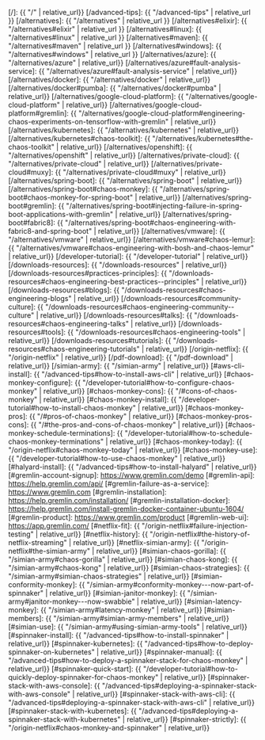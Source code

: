[/]:                                            {{ "/" | relative_url}}
[/advanced-tips]:                               {{ "/advanced-tips" | relative_url }}
[/alternatives]:                                {{ "/alternatives" | relative_url }}
[/alternatives#elixir]:                         {{ "/alternatives#elixir" | relative_url }}
[/alternatives#linux]:                          {{ "/alternatives#linux" | relative_url }}
[/alternatives#maven]:                          {{ "/alternatives#maven" | relative_url }}
[/alternatives#windows]:                        {{ "/alternatives#windows" | relative_url }}
[/alternatives/azure]:                          {{ "/alternatives/azure" | relative_url}}
[/alternatives/azure#fault-analysis-service]:   {{ "/alternatives/azure#fault-analysis-service" | relative_url}}
[/alternatives/docker]:                         {{ "/alternatives/docker" | relative_url}}
[/alternatives/docker#pumba]:                   {{ "/alternatives/docker#pumba" | relative_url}}
[/alternatives/google-cloud-platform]:          {{ "/alternatives/google-cloud-platform" | relative_url}}
[/alternatives/google-cloud-platform#gremlin]:  {{ "/alternatives/google-cloud-platform#engineering-chaos-experiments-on-tensorflow-with-gremlin" | relative_url}}
[/alternatives/kubernetes]:                     {{ "/alternatives/kubernetes" | relative_url}}
[/alternatives/kubernetes#chaos-toolkit]:       {{ "/alternatives/kubernetes#the-chaos-toolkit" | relative_url}}
[/alternatives/openshift]:                      {{ "/alternatives/openshift" | relative_url}}
[/alternatives/private-cloud]:                  {{ "/alternatives/private-cloud" | relative_url}}
[/alternatives/private-cloud#muxy]:             {{ "/alternatives/private-cloud#muxy" | relative_url}}
[/alternatives/spring-boot]:                    {{ "/alternatives/spring-boot" | relative_url}}
[/alternatives/spring-boot#chaos-monkey]:       {{ "/alternatives/spring-boot#chaos-monkey-for-spring-boot" | relative_url}}
[/alternatives/spring-boot#gremlin]:            {{ "/alternatives/spring-boot#injecting-failure-in-spring-boot-applications-with-gremlin" | relative_url}}
[/alternatives/spring-boot#fabric8]:            {{ "/alternatives/spring-boot#chaos-engineering-with-fabric8-and-spring-boot" | relative_url}}
[/alternatives/vmware]:                         {{ "/alternatives/vmware" | relative_url}}
[/alternatives/vmware#chaos-lemur]:             {{ "/alternatives/vmware#chaos-engineering-with-bosh-and-chaos-lemur" | relative_url}}
[/developer-tutorial]:                          {{ "/developer-tutorial" | relative_url}}
[/downloads-resources]:                         {{ "/downloads-resources" | relative_url}}
[/downloads-resources#practices-principles]:    {{ "/downloads-resources#chaos-engineering-best-practices--principles" | relative_url}}
[/downloads-resources#blogs]:                   {{ "/downloads-resources#chaos-engineering-blogs" | relative_url}}
[/downloads-resources#community-culture]:       {{ "/downloads-resources#chaos-engineering-community--culture" | relative_url}}
[/downloads-resources#talks]:                   {{ "/downloads-resources#chaos-engineering-talks" | relative_url}}
[/downloads-resources#tools]:                   {{ "/downloads-resources#chaos-engineering-tools" | relative_url}}
[/downloads-resources#tutorials]:               {{ "/downloads-resources#chaos-engineering-tutorials" | relative_url}}
[/origin-netflix]:                              {{ "/origin-netflix" | relative_url}}
[/pdf-download]:                                {{ "/pdf-download" | relative_url}}
[/simian-army]:                                 {{ "/simian-army" | relative_url}}
[#aws-cli-install]:                             {{ "/advanced-tips#how-to-install-aws-cli" | relative_url}}
[#chaos-monkey-configure]:                      {{ "/developer-tutorial#how-to-configure-chaos-monkey" | relative_url}}
[#chaos-monkey-cons]:                           {{ "/#cons-of-chaos-monkey" | relative_url}}
[#chaos-monkey-install]:                        {{ "/developer-tutorial#how-to-install-chaos-monkey" | relative_url}}
[#chaos-monkey-pros]:                           {{ "/#pros-of-chaos-monkey" | relative_url}}
[#chaos-monkey-pros-cons]:                      {{ "/#the-pros-and-cons-of-chaos-monkey" | relative_url}}
[#chaos-monkey-schedule-terminations]:          {{ "/developer-tutorial#how-to-schedule-chaos-monkey-terminations" | relative_url}}
[#chaos-monkey-today]:                          {{ "/origin-netflix#chaos-monkey-today" | relative_url}}
[#chaos-monkey-use]:                            {{ "/developer-tutorial#how-to-use-chaos-monkey" | relative_url}}
[#halyard-install]:                             {{ "/advanced-tips#how-to-install-halyard" | relative_url}}
[#gremlin-account-signup]:                      https://www.gremlin.com/demo
[#gremlin-api]:                                 https://help.gremlin.com/api/
[#gremlin-failure-as-a-service]:                https://www.gremlin.com
[#gremlin-installation]:                        https://help.gremlin.com/installation/
[#gremlin-installation-docker]:                 https://help.gremlin.com/install-gremlin-docker-container-ubuntu-1604/
[#gremlin-product]:                             https://www.gremlin.com/product
[#gremlin-web-ui]:                              https://app.gremlin.com/
[#netflix-fit]:                                 {{ "/origin-netflix#failure-injection-testing" | relative_url}}
[#netflix-history]:                             {{ "/origin-netflix#the-history-of-netflix-streaming" | relative_url}}
[#netflix-simian-army]:                         {{ "/origin-netflix#the-simian-army" | relative_url}}
[#simian-chaos-gorilla]:                        {{ "/simian-army#chaos-gorilla" | relative_url}}
[#simian-chaos-kong]:                           {{ "/simian-army#chaos-kong" | relative_url}}
[#simian-chaos-strategies]:                     {{ "/simian-army#simian-chaos-strategies" | relative_url}}
[#simian-conformity-monkey]:                    {{ "/simian-army#conformity-monkey---now-part-of-spinnaker" | relative_url}}
[#simian-janitor-monkey]:                       {{ "/simian-army#janitor-monkey---now-swabbie" | relative_url}}
[#simian-latency-monkey]:                       {{ "/simian-army#latency-monkey" | relative_url}}
[#simian-members]:                              {{ "/simian-army#simian-army-members" | relative_url}}
[#simian-use]:                                  {{ "/simian-army#using-simian-army-tools" | relative_url}}
[#spinnaker-install]:                           {{ "/advanced-tips#how-to-install-spinnaker" | relative_url}}
[#spinnaker-kubernetes]:                        {{ "/advanced-tips#how-to-deploy-spinnaker-on-kubernetes" | relative_url}}
[#spinnaker-manual]:                            {{ "/advanced-tips#how-to-deploy-a-spinnaker-stack-for-chaos-monkey" | relative_url}}
[#spinnaker-quick-start]:                       {{ "/developer-tutorial#how-to-quickly-deploy-spinnaker-for-chaos-monkey" | relative_url}}
[#spinnaker-stack-with-aws-console]:            {{ "/advanced-tips#deploying-a-spinnaker-stack-with-aws-console" | relative_url}}
[#spinnaker-stack-with-aws-cli]:                {{ "/advanced-tips#deploying-a-spinnaker-stack-with-aws-cli" | relative_url}}
[#spinnaker-stack-with-kubernetes]:             {{ "/advanced-tips#deploying-a-spinnaker-stack-with-kubernetes" | relative_url}}
[#spinnaker-strictly]:                          {{ "/origin-netflix#chaos-monkey-and-spinnaker" | relative_url}}